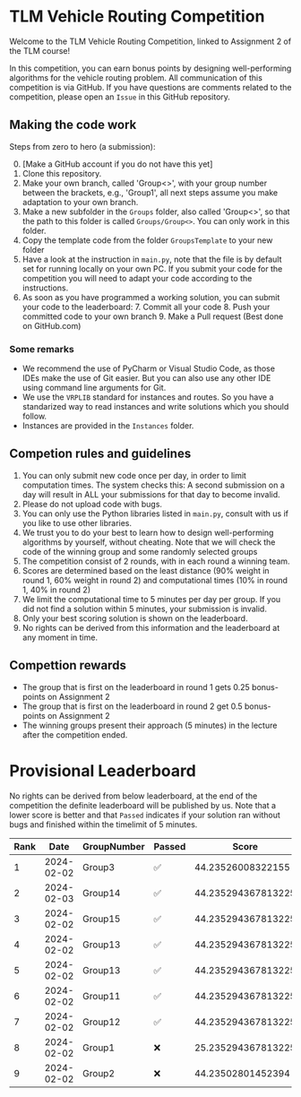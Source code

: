 # TLM Vehicle Routing Competition

Welcome to the TLM Vehicle Routing Competition, linked to Assignment 2 of the TLM course!

In this competition, you can earn bonus points by designing well-performing algorithms for the vehicle routing problem. All communication of this competition is via GitHub. If you have questions are comments related to the competition, please open an `Issue` in this GitHub repository.

## Making the code work

Steps from zero to hero (a submission):

0. [Make a GitHub account if you do not have this yet]
1. Clone this repository.
2. Make your own branch, called 'Group<>', with your group number between the brackets, e.g., 'Group1', all next steps assume you make adaptation to your own branch.
3. Make a new subfolder in the `Groups` folder, also called 'Group<>', so that the path to this folder is called `Groups/Group<>`. You can only work in this folder.
4. Copy the template code from the folder `GroupsTemplate` to your new folder
5. Have a look at the instruction in `main.py`, note that the file is by default set for running locally on your own PC. If you submit your code for the competition you will need to adapt your code according to the instructions.
6. As soon as you have programmed a working solution, you can submit your code to the leaderboard:
   7. Commit all your code
   8. Push your committed code to your own branch
   9. Make a Pull request (Best done on GitHub.com)

### Some remarks
* We recommend the use of PyCharm or Visual Studio Code, as those IDEs make the use of Git easier. But you can also use any other IDE using command line arguments for Git.
* We use the `VRPLIB` standard for instances and routes. So you have a standarized way to read instances and write solutions which you should follow.
* Instances are provided in the `Instances` folder.

## Competion rules and guidelines

1. You can only submit new code once per day, in order to limit computation times. The system checks this: A second submission on a day will result in ALL your submissions for that day to become invalid.
2. Please do not upload code with bugs.
3. You can only use the Python libraries listed in `main.py`, consult with us if you like to use other libraries.
4. We trust you to do your best to learn how to design well-performing algorithms by yourself, without cheating. Note that we will check the code of the winning group and some randomly selected groups
5. The competition consist of 2 rounds, with in each round a winning team.
6. Scores are determined based on the least distance (90% weight in round 1, 60% weight in round 2) and computational times (10% in round 1, 40% in round 2)
7. We limit the computational time to 5 minutes per day per group. If you did not find a solution within 5 minutes, your submission is invalid.
8. Only your best scoring solution is shown on the leaderboard. 
9. No rights can be derived from this information and the leaderboard at any moment in time.

## Compettion rewards

* The group that is first on the leaderboard in round 1 gets 0.25 bonus-points on Assignment 2
* The group that is first on the leaderboard in round 2 get 0.5 bonus-points on Assignment 2
* The winning groups present their approach (5 minutes) in the lecture after the competition ended.

# Provisional Leaderboard

No rights can be derived from below leaderboard, at the end of the competition the definite leaderboard will be published by us. Note that a lower score is better and that `Passed` indicates if your solution ran without bugs and finished within the timelimit of 5 minutes.

<!-- LEADERBOARD_START -->
| Rank | Date | GroupNumber | Passed | Score | Runtime |
| ------ | ------------ | ------------------- |-------------| ------- | ------- |
| 1 | 2024-02-02 | Group3 | ✅ | 44.23526008322155 | 0.00s |
| 2 | 2024-02-03 | Group14 | ✅ | 44.235294367813225 | 0.00s |
| 3 | 2024-02-02 | Group15 | ✅ | 44.235294367813225 | 0.00s |
| 4 | 2024-02-02 | Group13 | ✅ | 44.235294367813225 | 0.00s |
| 5 | 2024-02-02 | Group13 | ✅ | 44.235294367813225 | 0.00s |
| 6 | 2024-02-02 | Group11 | ✅ | 44.235294367813225 | 0.00s |
| 7 | 2024-02-02 | Group12 | ✅ | 44.235294367813225 | 0.00s |
| 8 | 2024-02-02 | Group1 | ❌ | 25.235294367813225 | 0.00s |
| 9 | 2024-02-02 | Group2 | ❌ | 44.23502801452394 | 0.01s |
<!-- LEADERBOARD_END -->